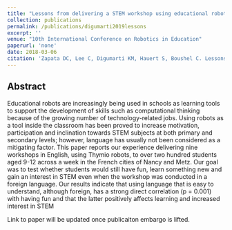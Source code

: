 ```yaml
---
title: "Lessons from delivering a STEM workshop using educational robots given language limitations"
collection: publications
permalink: /publications/digumarti2019lessons
excerpt: ''
venue: "10th International Conference on Robotics in Education"
paperurl: 'none'
date: 2018-03-06
citation: 'Zapata DC, Lee C, Digumarti KM, Hauert S, Boushel C. Lessons from delivering a STEM workshop using educational robots given language limitations. 10th International Conference on Robotics in Education. 2019.'
---
```


## Abstract
Educational robots are increasingly being used in schools as learning tools to support the development of skills such as computational thinking because of the growing number of technology-related jobs. Using robots as a tool inside the classroom has been proved to increase motivation, participation and inclination towards STEM subjects at both primary and secondary levels; however, language has usually not been considered as a mitigating factor. This paper reports our experience delivering nine workshops in English, using Thymio robots, to over two hundred students aged 9-12 across a week in the French cities of Nancy and Metz. Our goal was to test whether students would still have fun, learn something new and gain an interest in STEM even when the workshop was conducted in a foreign language. Our results indicate that using language that is easy to understand, although foreign, has a strong direct correlation (p = 0.001) with having fun and that the latter positively affects learning and increased interest in STEM

Link to paper will be updated once publicaiton embargo is lifted.